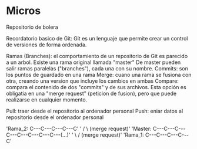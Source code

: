 # Micros
Repositorio de bolera


Recordatorio basico de Git: Git es un lenguaje que permite crear un control de versiones de forma ordenada.

  Ramas (Branches): el comportamiento de un repositorio de Git es parecido a un arbol. Existe una rama original llamada "master"
    De master pueden salir ramas paralelas ("branches"), cada una con su nombre.
  Commits: son los puntos de guardado en una rama
  Merge: cuano una rama se fusiona con otra, creando una version que incluye los cambios en ambas
  Compare: compara el contenido de dos "commits" y de sus archivos.
    Esta opción es obligatia en una "merge request" (peticion de fusion), pero que puede realizarse en cualquier momento.
  
  Pull: traer desde el repositorio al ordenador personal
  Push: eniar datos al repositorio desde el ordenador personal
  
  
  'Rama_2:           C---C---C---C---C'
  '                 /                 \ (merge request)'
  'Master: C---C---C---C---C---C---C---C---(...)'
  '             \                 / (merge request)'
  'Rama_1:       C---C---C---C---C'
  
  

